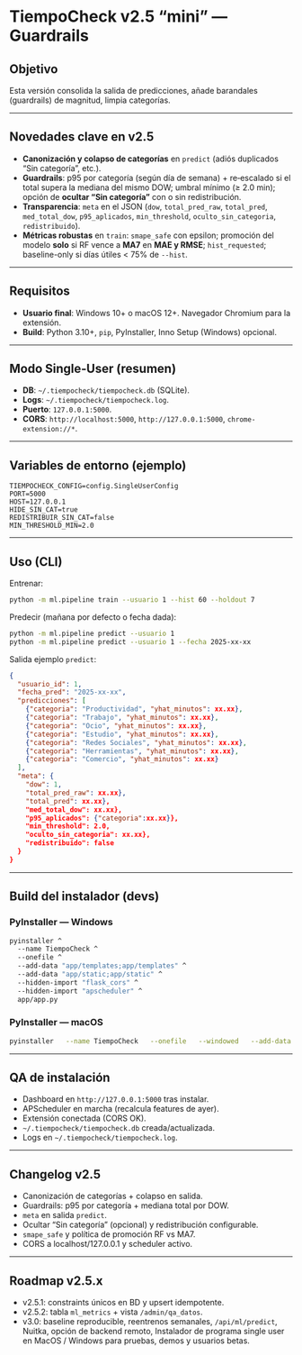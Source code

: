 # TiempoCheck v2.5 “mini” — Guardrails

## Objetivo
Esta versión consolida la salida de predicciones, añade barandales (guardrails) de magnitud, limpia categorías.

---

## Novedades clave en v2.5
- **Canonización y colapso de categorías** en `predict` (adiós duplicados “Sin categoría”, etc.).
- **Guardrails**: p95 por categoría (según día de semana) + re‑escalado si el total supera la mediana del mismo DOW; umbral mínimo (≥ 2.0 min); opción de **ocultar “Sin categoría”** con o sin redistribución.
- **Transparencia**: `meta` en el JSON (`dow`, `total_pred_raw`, `total_pred`, `med_total_dow`, `p95_aplicados`, `min_threshold`, `oculto_sin_categoria`, `redistribuido`).
- **Métricas robustas** en `train`: `smape_safe` con epsilon; promoción del modelo **solo** si RF vence a **MA7** en **MAE y RMSE**; `hist_requested`; baseline-only si días útiles < 75% de `--hist`.

---

## Requisitos
- **Usuario final**: Windows 10+ o macOS 12+. Navegador Chromium para la extensión.
- **Build**: Python 3.10+, `pip`, PyInstaller, Inno Setup (Windows) opcional.

---


## Modo Single‑User (resumen)
- **DB**: `~/.tiempocheck/tiempocheck.db` (SQLite).
- **Logs**: `~/.tiempocheck/tiempocheck.log`.
- **Puerto**: `127.0.0.1:5000`.
- **CORS**: `http://localhost:5000`, `http://127.0.0.1:5000`, `chrome-extension://*`.


---

## Variables de entorno (ejemplo)
```
TIEMPOCHECK_CONFIG=config.SingleUserConfig
PORT=5000
HOST=127.0.0.1
HIDE_SIN_CAT=true
REDISTRIBUIR_SIN_CAT=false
MIN_THRESHOLD_MIN=2.0
```

---

## Uso (CLI)
Entrenar:
```bash
python -m ml.pipeline train --usuario 1 --hist 60 --holdout 7
```
Predecir (mañana por defecto o fecha dada):
```bash
python -m ml.pipeline predict --usuario 1
python -m ml.pipeline predict --usuario 1 --fecha 2025-xx-xx
```

Salida ejemplo `predict`:
```json
{
  "usuario_id": 1,
  "fecha_pred": "2025-xx-xx",
  "predicciones": [
    {"categoria": "Productividad", "yhat_minutos": xx.xx},
    {"categoria": "Trabajo", "yhat_minutos": xx.xx},
    {"categoria": "Ocio", "yhat_minutos": xx.xx},
    {"categoria": "Estudio", "yhat_minutos": xx.xx},
    {"categoria": "Redes Sociales", "yhat_minutos": xx.xx},
    {"categoria": "Herramientas", "yhat_minutos": xx.xx},
    {"categoria": "Comercio", "yhat_minutos": xx.xx}
  ],
  "meta": {
    "dow": 1,
    "total_pred_raw": xx.xx},
    "total_pred": xx.xx},
    "med_total_dow": xx.xx},
    "p95_aplicados": {"categoria":xx.xx}},
    "min_threshold": 2.0,
    "oculto_sin_categoria": xx.xx},
    "redistribuido": false
  }
}
```

---

## Build del instalador (devs)

### PyInstaller — Windows
```bash
pyinstaller ^
  --name TiempoCheck ^
  --onefile ^
  --add-data "app/templates;app/templates" ^
  --add-data "app/static;app/static" ^
  --hidden-import "flask_cors" ^
  --hidden-import "apscheduler" ^
  app/app.py
```

### PyInstaller — macOS
```bash
pyinstaller   --name TiempoCheck   --onefile   --windowed   --add-data "app/templates:app/templates"   --add-data "app/static:app/static"   --hidden-import "flask_cors"   --hidden-import "apscheduler"   app/app.py
```

---

## QA de instalación
- Dashboard en `http://127.0.0.1:5000` tras instalar.
- APScheduler en marcha (recalcula features de ayer).
- Extensión conectada (CORS OK).
- `~/.tiempocheck/tiempocheck.db` creada/actualizada.
- Logs en `~/.tiempocheck/tiempocheck.log`.

---

## Changelog v2.5
- Canonización de categorías + colapso en salida.
- Guardrails: p95 por categoría + mediana total por DOW.
- `meta` en salida `predict`.
- Ocultar “Sin categoría” (opcional) y redistribución configurable.
- `smape_safe` y política de promoción RF vs MA7.
- CORS a localhost/127.0.0.1 y scheduler activo.

---

## Roadmap v2.5.x
- v2.5.1: constraints únicos en BD y upsert idempotente.
- v2.5.2: tabla `ml_metrics` + vista `/admin/qa_datos`.
- v3.0: baseline reproducible, reentrenos semanales, `/api/ml/predict`, Nuitka, opción de backend remoto, Instalador de programa single user en MacOS / Windows para pruebas, demos y usuarios betas.
